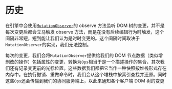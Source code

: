 # 历史

在引擎中会使用[`MutationObserver`](https://dom.spec.whatwg.org/#mutationobserver)的 observe 方法监听 DOM 树的变更，并不是每次变更后都会立马触发 observe 方法，而是在没有后续编辑行为时触发，这个间隔非常短，短到能让我们认为是时时变更的。这个间隔时间取决于`MutationObserver`的实现，我们无法控制。

每次的变更，我们会将`MutationObserver`提供给我们的 DOM 节点数据（类似增删改的操作）包括属性的变更，转换为`Ops`相当于是一个描述操作的集合，其次我们还有记录变更前的光标位置。这些数据我们都把它当作一种快照按堆栈形式存在内存中。在执行撤销、重做命令时，我们会从这个堆栈中按索引查找并还原。同时这些`Ops`还会传输到我们的协同服务端上，以此来通知各个客户端 DOM 树的变更
